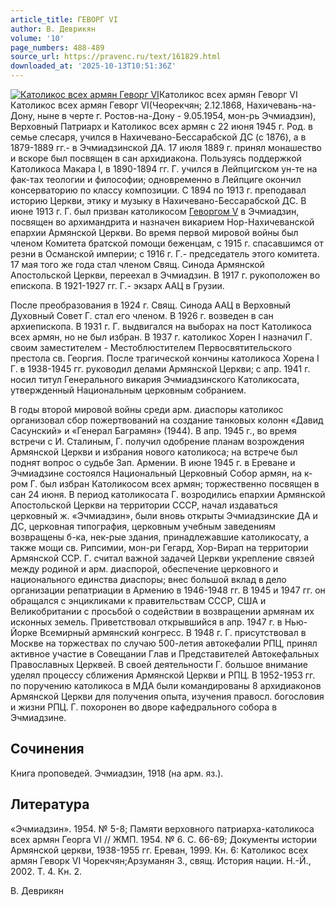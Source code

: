 ```yaml
---
article_title: ГЕВОРГ VI
author: В. Деврикян
volume: '10'
page_numbers: 488-489
source_url: https://pravenc.ru/text/161829.html
downloaded_at: '2025-10-13T10:51:36Z'
---
```


[![Католикос всех армян Геворг VI](https://pravenc.ru/data/605/467/1234/i200.jpg "Кликните для увеличения картинки")](https://pravenc.ru/data/605/467/1234/i400.jpg)Католикос всех армян Геворг VI  
Католикос всех армян Геворг VI(Чеорекчян; 2.12.1868, Нахичевань-на-Дону, ныне в черте г. Ростов-на-Дону - 9.05.1954, мон-рь Эчмиадзин), Верховный Патриарх и Католикос всех армян с 22 июня 1945 г. Род. в семье слесаря, учился в Нахичевано-Бессарабской ДС (с 1876), а в 1879-1889 гг.- в Эчмиадзинской ДА. 17 июля 1889 г. принял монашество и вскоре был посвящен в сан архидиакона. Пользуясь поддержкой Католикоса Макара I, в 1890-1894 гг. Г. учился в Лейпцигском ун-те на фак-тах теологии и философии; одновременно в Лейпциге окончил консерваторию по классу композиции. С 1894 по 1913 г. преподавал историю Церкви, этику и музыку в Нахичевано-Бессарабской ДС. В июне 1913 г. Г. был призван католикосом [Геворгом V](<https://pravenc.ru/text/Геворгом V.html>) в Эчмиадзин, посвящен во архимандрита и назначен викарием Нор-Нахичеванской епархии Армянской Церкви. Во время первой мировой войны был членом Комитета братской помощи беженцам, с 1915 г. спасавшимся от резни в Османской империи; с 1916 г. Г.- председатель этого комитета. 17 мая того же года стал членом Свящ. Синода Армянской Апостольской Церкви, переехал в Эчмиадзин. В 1917 г. рукоположен во епископа. В 1921-1927 гг. Г.- экзарх ААЦ в Грузии.

После преобразования в 1924 г. Свящ. Синода ААЦ в Верховный Духовный Совет Г. стал его членом. В 1926 г. возведен в сан архиепископа. В 1931 г. Г. выдвигался на выборах на пост Католикоса всех армян, но не был избран. В 1937 г. католикос Хорен I назначил Г. своим заместителем - Местоблюстителем Первосвятительского престола св. Георгия. После трагической кончины католикоса Хорена I Г. в 1938-1945 гг. руководил делами Армянской Церкви; с апр. 1941 г. носил титул Генерального викария Эчмиадзинского Католикосата, утвержденный Национальным церковным собранием.

В годы второй мировой войны среди арм. диаспоры католикос организовал сбор пожертвований на создание танковых колонн «Давид Сасунский» и «Генерал Баграмян» (1944). В апр. 1945 г., во время встречи с И. Сталиным, Г. получил одобрение планам возрождения Армянской Церкви и избрания нового католикоса; на встрече был поднят вопрос о судьбе Зап. Армении. В июне 1945 г. в Ереване и Эчмиадзине состоялся Национальный Церковный Собор армян, на к-ром Г. был избран Католикосом всех армян; торжественно посвящен в сан 24 июня. В период католикосата Г. возродились епархии Армянской Апостольской Церкви на территории СССР, начал издаваться церковный ж. «Эчмиадзин», были вновь открыты Эчмиадзинские ДА и ДС, церковная типография, церковным учебным заведениям возвращены б-ка, нек-рые здания, принадлежавшие католикосату, а также мощи св. Рипсимии, мон-ри Гегард, Хор-Вирап на территории Армянской ССР. Г. считал важной задачей Церкви укрепление связей между родиной и арм. диаспорой, обеспечение церковного и национального единства диаспоры; внес большой вклад в дело организации репатриации в Армению в 1946-1948 гг. В 1945 и 1947 гг. он обращался с энцикликами к правительствам СССР, США и Великобритании с просьбой о содействии в возвращении армянам их исконных земель. Приветствовал открывшийся в апр. 1947 г. в Нью-Йорке Всемирный армянский конгресс. В 1948 г. Г. присутствовал в Москве на торжествах по случаю 500-летия автокефалии РПЦ, принял активное участие в Совещании Глав и Представителей Автокефальных Православных Церквей. В своей деятельности Г. большое внимание уделял процессу сближения Армянской Церкви и РПЦ. В 1952-1953 гг. по поручению католикоса в МДА были командированы 8 архидиаконов Армянской Церкви для получения опыта, изучения правосл. богословия и жизни РПЦ. Г. похоронен во дворе кафедрального собора в Эчмиадзине.

## Сочинения

Книга проповедей. Эчмиадзин, 1918 (на арм. яз.).

## Литература

«Эчмиадзин». 1954. № 5-8; Памяти верховного патриарха-католикоса всех армян Георга VI // ЖМП. 1954. № 6. С. 66-69; Документы истории Армянской церкви, 1938-1955 гг. Ереван, 1999. Кн. 6: Католикос всех армян Геворк VI Чорекчян;Арзуманян З., свящ. История нации. Н.-Й., 2002. Т. 4. Кн. 2.

В. Деврикян
